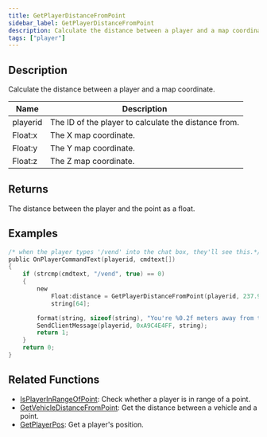 ```yaml
---
title: GetPlayerDistanceFromPoint
sidebar_label: GetPlayerDistanceFromPoint
description: Calculate the distance between a player and a map coordinate.
tags: ["player"]
---
```


## Description

Calculate the distance between a player and a map coordinate.

| Name     | Description                                          |
| -------- | ---------------------------------------------------- |
| playerid | The ID of the player to calculate the distance from. |
| Float:x  | The X map coordinate.                                |
| Float:y  | The Y map coordinate.                                |
| Float:z  | The Z map coordinate.                                |

## Returns

The distance between the player and the point as a float.

## Examples

```c
/* when the player types '/vend' into the chat box, they'll see this.*/
public OnPlayerCommandText(playerid, cmdtext[])
{
    if (strcmp(cmdtext, "/vend", true) == 0)
    {
        new
            Float:distance = GetPlayerDistanceFromPoint(playerid, 237.9, 115.6, 1010.2),
            string[64];

        format(string, sizeof(string), "You're %0.2f meters away from the vending machine.", distance);
        SendClientMessage(playerid, 0xA9C4E4FF, string);
        return 1;
    }
    return 0;
}
```

## Related Functions

- [IsPlayerInRangeOfPoint](IsPlayerInRangeOfPoint): Check whether a player is in range of a point.
- [GetVehicleDistanceFromPoint](GetVehicleDistanceFromPoint): Get the distance between a vehicle and a point.
- [GetPlayerPos](GetPlayerPos): Get a player's position.
